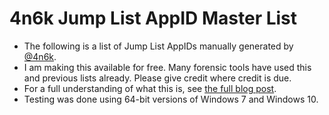 4n6k Jump List AppID Master List
================================

* The following is a list of Jump List AppIDs manually generated by <a href="https://twitter.com/4n6k">@4n6k</a>.
* I am making this available for free. Many forensic tools have used this and previous lists already. Please give credit where credit is due.
* For a full understanding of what this is, see <a href="http://www.4n6k.com/2016/03/jump-list-forensics-appid-master-list.html">the full blog post</a>.
* Testing was done using 64-bit versions of Windows 7 and Windows 10.